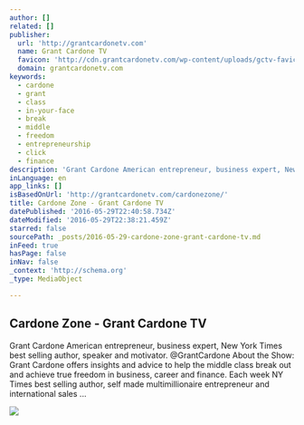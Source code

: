 ```yaml
---
author: []
related: []
publisher:
  url: 'http://grantcardonetv.com'
  name: Grant Cardone TV
  favicon: 'http://cdn.grantcardonetv.com/wp-content/uploads/gctv-favicon.png'
  domain: grantcardonetv.com
keywords:
  - cardone
  - grant
  - class
  - in-your-face
  - break
  - middle
  - freedom
  - entrepreneurship
  - click
  - finance
description: 'Grant Cardone American entrepreneur, business expert, New York Times best selling author, speaker and motivator. @GrantCardone About the Show: Grant Cardone offers insights and advice to help the middle class break out and achieve true freedom in business, career and finance. Each week NY Times best selling author, self made multimillionaire entrepreneur and international sales ...'
inLanguage: en
app_links: []
isBasedOnUrl: 'http://grantcardonetv.com/cardonezone/'
title: Cardone Zone - Grant Cardone TV
datePublished: '2016-05-29T22:40:58.734Z'
dateModified: '2016-05-29T22:38:21.459Z'
starred: false
sourcePath: _posts/2016-05-29-cardone-zone-grant-cardone-tv.md
inFeed: true
hasPage: false
inNav: false
_context: 'http://schema.org'
_type: MediaObject

---
```

<article style=""><h1>Cardone Zone - Grant Cardone TV</h1><p>Grant Cardone American entrepreneur, business expert, New York Times best selling author, speaker and motivator. @GrantCardone About the Show: Grant Cardone offers insights and advice to help the middle class break out and achieve true freedom in business, career and finance. Each week NY Times best selling author, self made multimillionaire entrepreneur and international sales ...</p><img src="http://grantcardonetv.com/wp-content/uploads/cz-slide-update-12pm1.jpg" /></article>